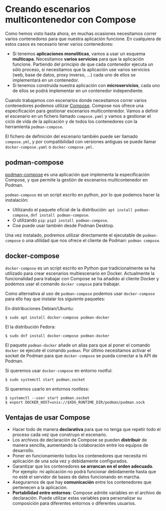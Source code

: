 # Creando escenarios multicontenedor con Compose

Como hemos visto hasta ahora, en muchas ocasiones necesitamos correr varios contenedores para que nuestra aplicación funcione. En cualquiera de estos casos es necesario tener varios contenedores:

* Si tenemos **aplicaciones monolíticas**, vamos a usar un esquema **multicapa**. Necesitamos **varios servicios** para que la aplicación funcione. Partiendo del principio de que cada contenedor ejecuta un sólo proceso, si necesitamos que la aplicación use varios servicios (web, base de datos, proxy inverso, ...) cada uno de ellos se implementará en un contenedor.
* Si tenemos construida nuestra aplicación con **microservicios**, cada uno de ellos se podrá implementar en un contenedor independiente.

Cuando trabajamos con escenarios donde necesitamos correr varios contenedores podemos utilizar [Compose](https://compose-spec.io/). Compose nos ofrece una especificación para gestionar escenarios multicontenedor. Vamos a definir el escenario en un fichero llamado `compose.yaml` y vamos a gestionar el ciclo de vida de la aplicación y de todos los contenedores con la herramienta `podman-compose`.

El fichero de definición del escenario también puede ser llamado `compose.yml`, y por compatibilidad con versiones antiguas se puede llamar `docker-compose.yaml` o `docker-compose.yml`.

## podman-compose

[podman-compose](https://github.com/containers/podman-compose) es una aplicación que implementa la especificación Compose, y que permite la gestión de escenarios multicontenedor en Podman.

`podman-compose` es un script escrito en python, por lo que podemos hacer la instalación:

* Utilizando el paquete oficial de la distribución: `apt install podman-compose`, `dnf install podman-compose`.
* O utilizando `pip`: `pip3 install podman-compose`.
* Coe puede usar también desde Podman Desktop.

Una vez instalado, podremos utilizar directamente el ejecutable de `podman-compose` o una utilidad que nos ofrece el cliente de Podman: `podman compose`.

## docker-compose

`docker-compose` es un script escrito en Python que tradicionalmente se ha utilizado para crear escenarios multiescenario en Docker. Actualmente la funcionalidad para trabajar con Compose se ha añadido al cliente Docker y podemos usar el comando `docker compose` para trabajar.

Como alternativa al uso de `podman-compose` podemos usar `docker-compose` para ello hay que instalar los siguiente paquetes:

En distribuciones Debian/Ubuntu:

```
$ sudo apt install docker-compose podman-docker
```

El la distribución Fedora:

```
$ sudo dnf install docker-compose podman-docker 
```

El paquete `podman-docker` añade un alias para que al poner el comando `docker` se ejecute el comando `podman`. Por último necesitamos activar el socket de Podman para que `docker-compose` se pueda conectar a la API de Podman. 

Si queremos usar `docker-compose` en entorno rootful:

```
$ sudo systemctl start podman.socket
```

Si queremos usarlo en entornos rootless:

```
$ systemctl --user start podman.socket
$ export DOCKER_HOST=unix://$XDG_RUNTIME_DIR/podman/podman.sock
```

## Ventajas de usar Compose

* Hacer todo de manera **declarativa** para que no tenga que repetir todo el proceso cada vez que construyo el escenario.
* Los archivos de declaración de Compose se pueden **distribuir** de manera sencilla, aumentando la colaboración entre los equipos de desarrollo.
* Poner en funcionamiento todos los contenedores que necesita mi aplicación de una sola vez y debidamente configurados.
* Garantizar que los contenedores **se arrancan en el orden adecuado**. Por ejemplo: mi aplicación no podrá funcionar debidamente hasta que no esté el servidor de bases de datos funcionando en marcha.
* Asegurarnos de que hay **comunicación** entre los contenedores que pertenecen a la aplicación.
* **Portabilidad entre entornos**: Compose admite variables en el archivo de declaración. Puede utilizar estas variables para personalizar su composición para diferentes entornos o diferentes usuarios.